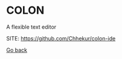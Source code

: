 # COLON
 
 A flexible text editor
 
 SITE: https://github.com/Chhekur/colon-ide

 [Go back](https://portable-linux-apps.github.io/apps.html)

